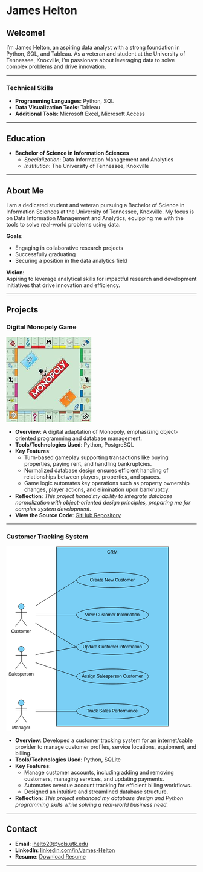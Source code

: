 # James Helton

## Welcome!
I’m James Helton, an aspiring data analyst with a strong foundation in Python, SQL, and Tableau. As a veteran and student at the University of Tennessee, Knoxville, I’m passionate about leveraging data to solve complex problems and drive innovation.

---

### **Technical Skills**  
- **Programming Languages**: Python, SQL  
- **Data Visualization Tools**: Tableau  
- **Additional Tools**: Microsoft Excel, Microsoft Access  

---

## Education  
- **Bachelor of Science in Information Sciences**  
  - *Specialization*: Data Information Management and Analytics  
  - *Institution*: The University of Tennessee, Knoxville  

---

## About Me  
I am a dedicated student and veteran pursuing a Bachelor of Science in Information Sciences at the University of Tennessee, Knoxville. My focus is on Data Information Management and Analytics, equipping me with the tools to solve real-world problems using data.  

**Goals**:  
- Engaging in collaborative research projects  
- Successfully graduating  
- Securing a position in the data analytics field  

**Vision**:  
Aspiring to leverage analytical skills for impactful research and development initiatives that drive innovation and efficiency.  

---

## Projects  

### **Digital Monopoly Game**  
![Monopoly Game](assets/img/project2.jpg)  
- **Overview**: A digital adaptation of Monopoly, emphasizing object-oriented programming and database management.  
- **Tools/Technologies Used**: Python, PostgreSQL  
- **Key Features**:  
  - Turn-based gameplay supporting transactions like buying properties, paying rent, and handling bankruptcies.  
  - Normalized database design ensures efficient handling of relationships between players, properties, and spaces.  
  - Game logic automates key operations such as property ownership changes, player actions, and elimination upon bankruptcy.  
- **Reflection**: *This project honed my ability to integrate database normalization with object-oriented design principles, preparing me for complex system development.*  
- **View the Source Code**: [GitHub Repository](https://github.com/James-UTK/MonopolyGame.git)
---

### **Customer Tracking System**  
![Customer Tracking System](assets/img/project1.png)  
- **Overview**: Developed a customer tracking system for an internet/cable provider to manage customer profiles, service locations, equipment, and billing.  
- **Tools/Technologies Used**: Python, SQLite  
- **Key Features**:  
  - Manage customer accounts, including adding and removing customers, managing services, and updating payments.  
  - Automates overdue account tracking for efficient billing workflows.  
  - Designed an intuitive and streamlined database structure.  
- **Reflection**: *This project enhanced my database design and Python programming skills while solving a real-world business need.*

---

## Contact  
- **Email**: [jhelto20@vols.utk.edu](mailto:jhelto20@vols.utk.edu)  
- **LinkedIn**: [linkedin.com/in/James-Helton](https://www.linkedin.com/in/james-helton-267407216)  
- **Resume**: [Download Resume](https://docs.google.com/document/d/1-cPNhIXG-PDNATGf0yfN34NSq-wKiCoMMea-0pMaUPE/edit?usp=sharing)  

---


